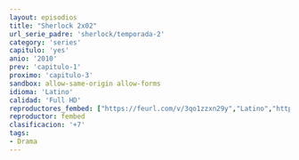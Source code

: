 ```yaml
---
layout: episodios
title: "Sherlock 2x02"
url_serie_padre: 'sherlock/temporada-2'
category: 'series'
capitulo: 'yes'
anio: '2010'
prev: 'capitulo-1'
proximo: 'capitulo-3'
sandbox: allow-same-origin allow-forms
idioma: 'Latino'
calidad: 'Full HD'
reproductores_fembed: ["https://feurl.com/v/3qo1zzxn29y","Latino","https://feurl.com/v/05vllk51nv6","Latino","https://feurl.com/v/p6og3823xvj","Latino","https://myurlshort.live/v/81k87h8w14dq1wd","Latino"]
reproductor: fembed
clasificacion: '+7'
tags:
- Drama
---
```











